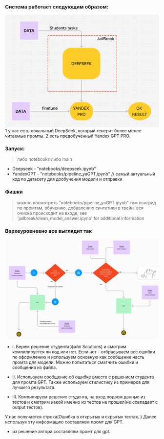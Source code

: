### Система работает следующим образом:
![alt text](assets/1.png)
1 у нас есть локальный DeepSeek, который генерит более менее читаемые промты.
2 есть предобученный Yandex GPT PRO.

### Запуск:
> либо notebooks либо main
- Deepseek - "notebooks/deepseek.ipynb"
- YandexGPT - "notebooks/pipeline_yaGPT.ipynb" // самый актуальный код по датасету для дообучения модели и отправки 


### Фишки
> можно посмотреть "notebooks/pipeline_yaGPT.ipynb" там лонгрид по промтам, обучению, добавлению синтетики в трейн. 
> вся очиска происходит на входе, see 'jailbreak/clean_model_answer.ipynb' for additional information


### Верхеуровневно все выглядит так
![alt text](assets/2.png)
- I. Берем решение студента(файл Solutions) и смотрим компилируется ли код или нет.
Если нет - отбрасываем все ошибки по оформлению и используем основную как сообщение часть промта для модели.
Можно попытаться сматчить ошибки и сообщения из файла.

- II. Используем сообщение об ошибке вместе с решением студента для промта GPT. Также используем стилистику из примеров для лучшего результата.

- III. Компилируем решение студента, на вход подаем данные из тестов и смотрим какой именно из тестов не прошел(не совпадает с output тестов).

У нас получается строка(Ошибка в открытых и скрытых тестах. )
Далее используя эту информацию составляем промт для GPT.
+ из решение автора составляем промт для gpt.


